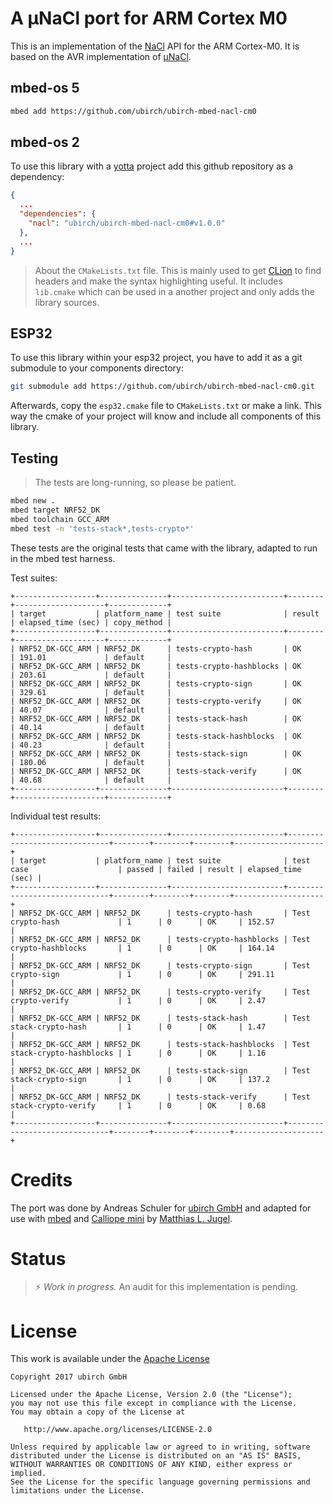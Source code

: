 # A μNaCl port for ARM Cortex M0

This is an implementation of the [NaCl](https://nacl.cr.yp.to/) API
for the ARM Cortex-M0. It is based on the AVR implementation of
[μNaCl](https://munacl.cryptojedi.org/curve25519-atmega.shtml).

## mbed-os 5

```bash
mbed add https://github.com/ubirch/ubirch-mbed-nacl-cm0
```

## mbed-os 2

To use this library with a [yotta](http://docs.yottabuild.org/) project
add this github repository as a dependency:

```json
{
  ...
  "dependencies": {
    "nacl": "ubirch/ubirch-mbed-nacl-cm0#v1.0.0"
  },
  ...
}
```

> About the `CMakeLists.txt` file. This is mainly used to get
> [CLion](https://www.jetbrains.com/clion/) to find headers and make the
> syntax highlighting useful. It includes `lib.cmake` which can be used
> in a another project and only adds the library sources.

## ESP32

To use this library within your esp32 project, you have to add it as a
git submodule to your components directory:

```bash
git submodule add https://github.com/ubirch/ubirch-mbed-nacl-cm0.git
```

Afterwards, copy the `esp32.cmake` file to `CMakeLists.txt` or make a link.
This way the cmake of your project will know and include all components
of this library.

## Testing

> The tests are long-running, so please be patient.

```bash
mbed new .
mbed target NRF52_DK
mbed toolchain GCC_ARM
mbed test -n 'tests-stack*,tests-crypto*'
```

These tests are the original tests that came with the library, adapted to run in the mbed test harness.

Test suites:
```
+------------------+---------------+-------------------------+--------+--------------------+-------------+
| target           | platform_name | test suite              | result | elapsed_time (sec) | copy_method |
+------------------+---------------+-------------------------+--------+--------------------+-------------+
| NRF52_DK-GCC_ARM | NRF52_DK      | tests-crypto-hash       | OK     | 191.01             | default     |
| NRF52_DK-GCC_ARM | NRF52_DK      | tests-crypto-hashblocks | OK     | 203.61             | default     |
| NRF52_DK-GCC_ARM | NRF52_DK      | tests-crypto-sign       | OK     | 329.61             | default     |
| NRF52_DK-GCC_ARM | NRF52_DK      | tests-crypto-verify     | OK     | 40.07              | default     |
| NRF52_DK-GCC_ARM | NRF52_DK      | tests-stack-hash        | OK     | 40.14              | default     |
| NRF52_DK-GCC_ARM | NRF52_DK      | tests-stack-hashblocks  | OK     | 40.23              | default     |
| NRF52_DK-GCC_ARM | NRF52_DK      | tests-stack-sign        | OK     | 180.06             | default     |
| NRF52_DK-GCC_ARM | NRF52_DK      | tests-stack-verify      | OK     | 40.68              | default     |
+------------------+---------------+-------------------------+--------+--------------------+-------------+
```

Individual test results:
```
+------------------+---------------+-------------------------+------------------------------+--------+--------+--------+--------------------+
| target           | platform_name | test suite              | test case                    | passed | failed | result | elapsed_time (sec) |
+------------------+---------------+-------------------------+------------------------------+--------+--------+--------+--------------------+
| NRF52_DK-GCC_ARM | NRF52_DK      | tests-crypto-hash       | Test crypto-hash             | 1      | 0      | OK     | 152.57             |
| NRF52_DK-GCC_ARM | NRF52_DK      | tests-crypto-hashblocks | Test crypto-hashblocks       | 1      | 0      | OK     | 164.14             |
| NRF52_DK-GCC_ARM | NRF52_DK      | tests-crypto-sign       | Test crypto-sign             | 1      | 0      | OK     | 291.11             |
| NRF52_DK-GCC_ARM | NRF52_DK      | tests-crypto-verify     | Test crypto-verify           | 1      | 0      | OK     | 2.47               |
| NRF52_DK-GCC_ARM | NRF52_DK      | tests-stack-hash        | Test stack-crypto-hash       | 1      | 0      | OK     | 1.47               |
| NRF52_DK-GCC_ARM | NRF52_DK      | tests-stack-hashblocks  | Test stack-crypto-hashblocks | 1      | 0      | OK     | 1.16               |
| NRF52_DK-GCC_ARM | NRF52_DK      | tests-stack-sign        | Test stack-crypto-sign       | 1      | 0      | OK     | 137.2              |
| NRF52_DK-GCC_ARM | NRF52_DK      | tests-stack-verify      | Test stack-crypto-verify     | 1      | 0      | OK     | 0.68               |
+------------------+---------------+-------------------------+------------------------------+--------+--------+--------+--------------------+

```

# Credits

The port was done by Andreas Schuler for [ubirch GmbH](http://ubirch.com) and
adapted for use with [mbed](https://mbed.org) and [Calliope mini](http://calliope.cc)
by [Matthias L. Jugel](https://github.com/thinkberg).

# Status

> ⚡ *Work in progress.* An audit for this implementation is pending.

# License

This work is available under the [Apache License](LICENSE)

```
Copyright 2017 ubirch GmbH

Licensed under the Apache License, Version 2.0 (the "License");
you may not use this file except in compliance with the License.
You may obtain a copy of the License at

   http://www.apache.org/licenses/LICENSE-2.0

Unless required by applicable law or agreed to in writing, software
distributed under the License is distributed on an "AS IS" BASIS,
WITHOUT WARRANTIES OR CONDITIONS OF ANY KIND, either express or implied.
See the License for the specific language governing permissions and
limitations under the License.
````
